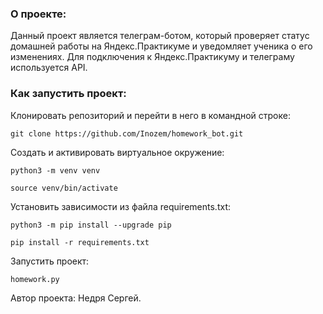 ### О проекте:
Данный проект является телеграм-ботом, который проверяет статус домашней работы на Яндекс.Практикуме и уведомляет ученика о его изменениях. Для подключения к Яндекс.Практикуму и телеграму используется API.

### Как запустить проект:
Клонировать репозиторий и перейти в него в командной строке:
```
git clone https://github.com/Inozem/homework_bot.git
```

Cоздать и активировать виртуальное окружение:
```
python3 -m venv venv
```
```
source venv/bin/activate
```

Установить зависимости из файла requirements.txt:
```
python3 -m pip install --upgrade pip
```
```
pip install -r requirements.txt
```
Запустить проект:
```
homework.py
```

Автор проекта: Недря Сергей.